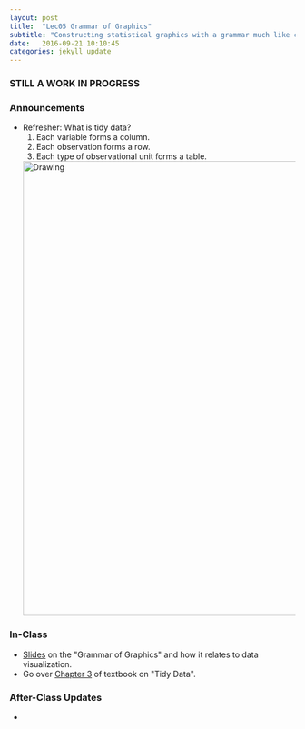 ```yaml
---
layout: post
title:  "Lec05 Grammar of Graphics"
subtitle: "Constructing statistical graphics with a grammar much like creating sentences using a linguistic grammar."
date:   2016-09-21 10:10:45
categories: jekyll update
---
```




### STILL A WORK IN PROGRESS






### Announcements

* Refresher: What is tidy data?
  1. Each variable forms a column.
  2. Each observation forms a row.
  3. Each type of observational unit forms a table.
  <img src="http://garrettgman.github.io/images/tidy-1.png" alt="Drawing" style="width: 800px;"/>





### In-Class

* <a href = "{{ site.baseurl }}/assets/2-Data/Grammar_of_Graphics.html" target = "_blank">Slides</a> on the "Grammar of Graphics" and how it relates to data visualization.
* Go over [Chapter 3](https://rudeboybert.github.io/IntroStatDataSciences/3-tidy.html) of textbook on "Tidy Data".



### After-Class Updates

* 
